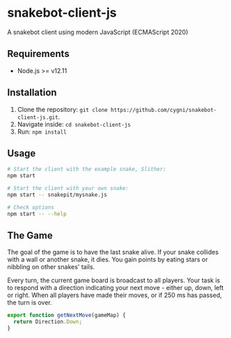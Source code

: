 # snakebot-client-js

A snakebot client using modern JavaScript (ECMAScript 2020)

## Requirements

- Node.js >= v12.11

## Installation

1. Clone the repository: `git clone https://github.com/cygni/snakebot-client-js.git`.
1. Navigate inside: `cd snakebot-client-js`
1. Run: `npm install`

## Usage

```bash
# Start the client with the example snake, Slither:
npm start

# Start the client with your own snake:
npm start -- snakepit/mysnake.js

# Check options
npm start -- --help
```

## The Game

The goal of the game is to have the last snake alive. If your snake collides with a wall or another snake, it dies. You gain points by eating stars or nibbling on other snakes' tails.

Every turn, the current game board is broadcast to all players. Your task is to respond with a direction indicating your next move - either up, down, left or right. When all players have made their moves, or if 250 ms has passed, the turn is over.

```js
export function getNextMove(gameMap) {
  return Direction.Down;
}
```
